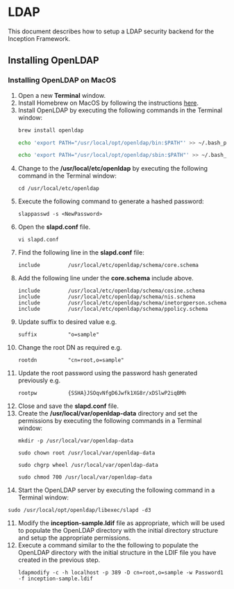 # LDAP

This document describes how to setup a LDAP security backend for the Inception Framework.

## Installing OpenLDAP

### Installing OpenLDAP on MacOS

1. Open a new **Terminal** window.
2. Install Homebrew on MacOS by following the instructions [here](https://brew.sh).
3. Install OpenLDAP by executing the following commands in the Terminal window:
   ```bash
   brew install openldap

   echo 'export PATH="/usr/local/opt/openldap/bin:$PATH"' >> ~/.bash_profile
   
   echo 'export PATH="/usr/local/opt/openldap/sbin:$PATH"' >> ~/.bash_profile
   ```
4. Change to the **/usr/local/etc/openldap** by executing the following command in the Terminal window:
   ```
   cd /usr/local/etc/openldap
   ```
4. Execute the following command to generate a hashed password:
   ```
   slappasswd -s <NewPassword>
   ```
5. Open the **slapd.conf** file.
   ```
   vi slapd.conf
   ```
6. Find the following line in the **slapd.conf** file:
   ```
   include         /usr/local/etc/openldap/schema/core.schema
   ```
7. Add the following line under the **core.schema** include above.
   ```
   include         /usr/local/etc/openldap/schema/cosine.schema
   include         /usr/local/etc/openldap/schema/nis.schema
   include         /usr/local/etc/openldap/schema/inetorgperson.schema
   include         /usr/local/etc/openldap/schema/ppolicy.schema
   ```
8. Update suffix to desired value e.g.
   ```
   suffix          "o=sample"
   ```
9. Change the root DN as required e.g.
   ```
   rootdn          "cn=root,o=sample"
   ```
10. Update the root password using the password hash generated previously e.g.
    ```
    rootpw          {SSHA}JSOqvNfgD6Jwfk1XG8r/xDSlwP2iqBMh
    ``` 
11. Close and save the **slapd.conf** file.
12. Create the **/usr/local/var/openldap-data** directory and set the permissions by executing the following commands in a Terminal window:
    ```
    mkdir -p /usr/local/var/openldap-data

    sudo chown root /usr/local/var/openldap-data

    sudo chgrp wheel /usr/local/var/openldap-data

    sudo chmod 700 /usr/local/var/openldap-data
    ```
13. Start the OpenLDAP server by executing the following command in a Terminal window:
   ```
   sudo /usr/local/opt/openldap/libexec/slapd -d3
   ```
11. Modify the **inception-sample.ldif** file as appropriate, which will be used to populate the OpenLDAP directory with the initial directory structure and setup the appropriate permissions.
12. Execute a command similar to the the following to populate the OpenLDAP directory with the initial structure in the LDIF file you have created in the previous step.
    ```
    ldapmodify -c -h localhost -p 389 -D cn=root,o=sample -w Password1 -f inception-sample.ldif
    ```
